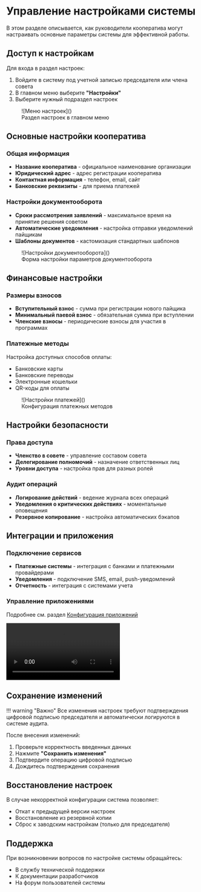 # Управление настройками системы

В этом разделе описывается, как руководители кооператива могут настраивать основные параметры системы для эффективной работы.

## Доступ к настройкам

Для входа в раздел настроек:
1. Войдите в систему под учетной записью председателя или члена совета
2. В главном меню выберите **"Настройки"**
3. Выберите нужный подраздел настроек

<figure markdown="span">
  ![Меню настроек]()<!-- Скриншот: Главное меню с выделенным разделом "Настройки" -->
  <figcaption>Раздел настроек в главном меню</figcaption>
</figure>

## Основные настройки кооператива

### Общая информация
- **Название кооператива** - официальное наименование организации
- **Юридический адрес** - адрес регистрации кооператива  
- **Контактная информация** - телефон, email, сайт
- **Банковские реквизиты** - для приема платежей

### Настройки документооборота
- **Сроки рассмотрения заявлений** - максимальное время на принятие решения советом
- **Автоматические уведомления** - настройка отправки уведомлений пайщикам
- **Шаблоны документов** - кастомизация стандартных шаблонов

<figure markdown="span">
  ![Настройки документооборота]()<!-- Скриншот: Форма настроек документооборота -->
  <figcaption>Форма настройки параметров документооборота</figcaption>
</figure>

## Финансовые настройки

### Размеры взносов
- **Вступительный взнос** - сумма при регистрации нового пайщика
- **Минимальный паевой взнос** - обязательная сумма при вступлении
- **Членские взносы** - периодические взносы для участия в программах

### Платежные методы
Настройка доступных способов оплаты:
- Банковские карты
- Банковские переводы
- Электронные кошельки
- QR-коды для оплаты

<figure markdown="span">
  ![Настройки платежей]()<!-- Скриншот: Интерфейс настройки платежных методов -->
  <figcaption>Конфигурация платежных методов</figcaption>
</figure>

## Настройки безопасности

### Права доступа
- **Членство в совете** - управление составом совета
- **Делегирование полномочий** - назначение ответственных лиц
- **Уровни доступа** - настройка прав для разных ролей

### Аудит операций
- **Логирование действий** - ведение журнала всех операций
- **Уведомления о критических действиях** - моментальные оповещения
- **Резервное копирование** - настройка автоматических бэкапов

## Интеграции и приложения

### Подключение сервисов
- **Платежные системы** - интеграция с банками и платежными провайдерами
- **Уведомления** - подключение SMS, email, push-уведомлений
- **Отчетность** - интеграция с системами учета

### Управление приложениями
Подробнее см. раздел [Конфигурация приложений](extension-configuration.md)

<video controls>
  <source src="" type="video/mp4"><!-- Видео: Обзор основных настроек системы -->
  Видео-обзор настройки основных параметров системы
</video>

## Сохранение изменений

!!! warning "Важно"
    Все изменения настроек требуют подтверждения цифровой подписью председателя и автоматически логируются в системе аудита.

После внесения изменений:
1. Проверьте корректность введенных данных
2. Нажмите **"Сохранить изменения"**
3. Подтвердите операцию цифровой подписью
4. Дождитесь подтверждения сохранения

## Восстановление настроек

В случае некорректной конфигурации система позволяет:
- Откат к предыдущей версии настроек
- Восстановление из резервной копии
- Сброс к заводским настройкам (только для председателя)

## Поддержка

При возникновении вопросов по настройке системы обращайтесь:
- В службу технической поддержки
- К документации разработчиков
- На форум пользователей системы 